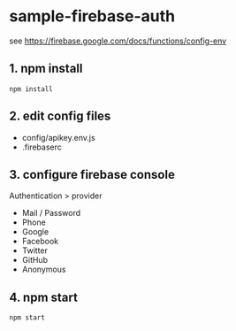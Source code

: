 # sample-firebase-auth

see <https://firebase.google.com/docs/functions/config-env>

## 1. npm install

    npm install

## 2. edit config files

* config/apikey.env.js
* .firebaserc

## 3. configure firebase console

Authentication > provider

* Mail / Password
* Phone
* Google
* Facebook
* Twitter
* GitHub
* Anonymous

## 4. npm start

    npm start
